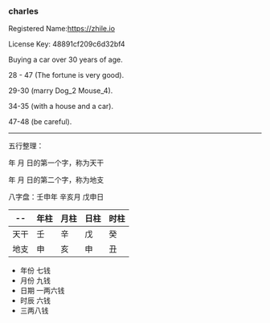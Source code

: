 ### charles

Registered Name:https://zhile.io

License Key: 48891cf209c6d32bf4

Buying a car over 30 years of age.

28 - 47 (The fortune is very good).

29-30 (marry Dog_2 Mouse_4).

34-35 (with a house and a car).

47-48 (be careful).

---

<!-- ### 五行 -->

<!-- ![image](https://luoxupan.github.io/img/clinder.png) -->

<!-- 对照表 -->

<!-- ![image](https://luoxupan.github.io/img/wuxin.webp) -->

五行整理：

年 月 日的第一个字，称为天干

年 月 日的第二个字，称为地支

八字盘：壬申年 辛亥月 戊申日

| -- | 年柱 | 月柱 | 日柱 | 时柱 |
| -- | -- | -- | -- |-- |
| 天干 | 壬 | 辛 | 戊 | 癸 |
| 地支 | 申 | 亥 | 申 | 丑 |

- 年份 七钱
- 月份 九钱
- 日期 一两六钱
- 时辰 六钱
- 三两八钱

